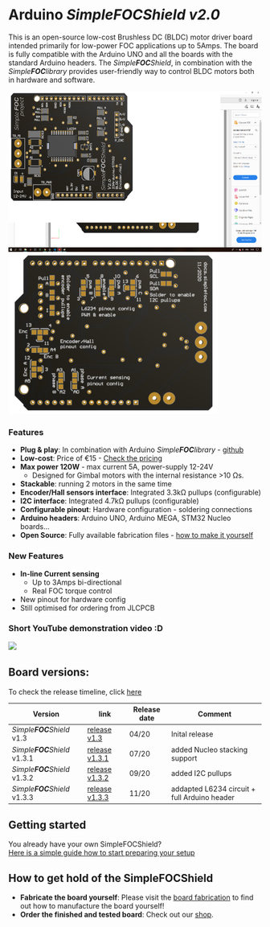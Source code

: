 # Arduino *Simple**FOC**Shield* *v2.0*

This is an open-source low-cost Brushless DC (BLDC) motor driver board intended primarily for low-power FOC applications up to 5Amps. The board is fully compatible with the Arduino UNO and all the boards with the standard Arduino headers. The *Simple**FOC**Shield*, in combination with the *Simple**FOC**library* provides user-friendly way to control BLDC motors both in hardware and software.

<p align="">
<img src="images/top.png"  height="320px"><img src="images/bottom.png"  height="320px">
</p>

### Features
- **Plug & play**: In combination with Arduino *Simple**FOC**library* - [github](https://github.com/simplefoc/Arduino-FOC)
- **Low-cost**: Price of €15 - [Check the pricing](https://www.simplefoc.com/simplefoc_shield_product) 
- **Max power 120W** - max current 5A, power-supply 12-24V
   - Designed for Gimbal motors with the internal resistance >10 Ωs. 
- **Stackable**: running 2 motors in the same time
- **Encoder/Hall sensors interface**: Integrated 3.3kΩ pullups (configurable)
- **I2C interface**: Integrated 4.7kΩ pullups (configurable)
- **Configurable pinout**: Hardware configuration - soldering connections
- **Arduino headers**: Arduino UNO, Arduino MEGA, STM32 Nucleo boards...
- **Open Source**: Fully available fabrication files - [how to make it yourself](https://docs.simplefoc.com/arduino_simplefoc_shield_fabrication)

### New Features 
- **In-line Current sensing** 
   - Up to 3Amps bi-directional
   - Real FOC torque control
- New pinout for hardware config
- Still optimised for ordering from JLCPCB


### Short YouTube demonstration video :D
<p align="">
<a href="https://youtu.be/G5pbo0C6ujE">
<img src="https://docs.simplefoc.com/extras/Images/foc_shield_video.jpg"  height="320px">
</a>
</p>


## Board versions:

To check the release timeline, click [here](https://github.com/simplefoc/Arduino-SimpleFOCShield/releases) 

Version  |link | Release date | Comment
----- | ----- | ---- | ----
*Simple**FOC**Shield* v1.3 |[release v1.3](https://github.com/simplefoc/Arduino-SimpleFOCShield/releases/tag/v1.3) | 04/20 | Inital release
*Simple**FOC**Shield* v1.3.1 | [release v1.3.1](https://github.com/simplefoc/Arduino-SimpleFOCShield/releases/tag/v1.3.1) | 07/20 | added Nucleo stacking support
*Simple**FOC**Shield* v1.3.2 |[release v1.3.2](https://github.com/simplefoc/Arduino-SimpleFOCShield/releases/tag/v1.3.2) | 09/20 | added I2C pullups
*Simple**FOC**Shield* v1.3.3 |[release v1.3.3](https://github.com/simplefoc/Arduino-SimpleFOCShield/releases/tag/v1.3.3) | 11/20 | addapted L6234 circuit + full Arduino header



## Getting started
You already have your own <span class="simple">Simple<span class="foc">FOC</span>Shield</span>? <br>
[Here is a simple guide how to start preparing your setup](https://docs.simplefoc.com/arduino_simplefoc_shield_getting_started)



## How to get hold of the <span class="simple">Simple<span class="foc">FOC</span>Shield</span> 
- **Fabricate the board yourself**:  Please visit the [board fabrication](https://docs.simplefoc.com/arduino_simplefoc_shield_fabrication) to find out how to manufacture the board yourself!<br>
- **Order the finished and tested board**:  Check out our [shop](https://simplefoc.com/simplefoc_shield_product).
